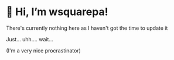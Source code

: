 # 👋 Hi, I’m wsquarepa!
There's currently nothing here as I haven't got the time to update it

Just... uhh.... wait...

(I'm a very nice procrastinator)

<!---
wsquarepa/wsquarepa is a ✨ special ✨ repository because its `README.md` (this file) appears on your GitHub profile.
You can click the Preview link to take a look at your changes.
--->

